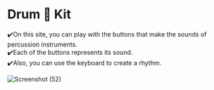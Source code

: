 # Drum 🥁 Kit
✔️On this site, you can play with the buttons that make the sounds of percussion instruments. <br>
✔️Each of the buttons represents its sound.<br>
✔️Also, you can use the keyboard to create a rhythm.<br>

![Screenshot (52)](https://user-images.githubusercontent.com/60797245/176214645-1529fdd9-1b35-47f0-a5b5-5e57980a4c3a.png)
